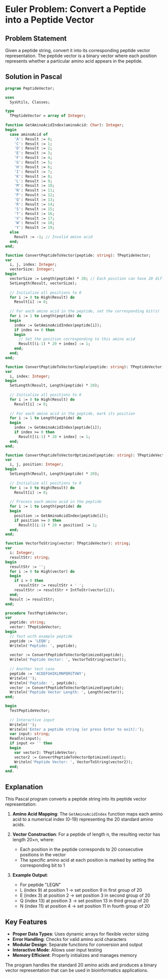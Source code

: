 # Euler Problem: Convert a Peptide into a Peptide Vector

## Problem Statement
Given a peptide string, convert it into its corresponding peptide vector representation. The peptide vector is a binary vector where each position represents whether a particular amino acid appears in the peptide.

## Solution in Pascal

```pascal
program PeptideVector;

uses
  SysUtils, Classes;

type
  TPeptideVector = array of Integer;
  
function GetAminoAcidIndex(aminoAcid: Char): Integer;
begin
  case aminoAcid of
    'A': Result := 0;
    'C': Result := 1;
    'D': Result := 2;
    'E': Result := 3;
    'F': Result := 4;
    'G': Result := 5;
    'H': Result := 6;
    'I': Result := 7;
    'K': Result := 8;
    'L': Result := 9;
    'M': Result := 10;
    'N': Result := 11;
    'P': Result := 12;
    'Q': Result := 13;
    'R': Result := 14;
    'S': Result := 15;
    'T': Result := 16;
    'V': Result := 17;
    'W': Result := 18;
    'Y': Result := 19;
  else
    Result := -1; // Invalid amino acid
  end;
end;

function ConvertPeptideToVector(peptide: string): TPeptideVector;
var
  i, j, index: Integer;
  vectorSize: Integer;
begin
  vectorSize := Length(peptide) * 20; // Each position can have 20 different amino acids
  SetLength(Result, vectorSize);
  
  // Initialize all positions to 0
  for i := 0 to High(Result) do
    Result[i] := 0;
    
  // For each amino acid in the peptide, set the corresponding bit(s)
  for i := 1 to Length(peptide) do
  begin
    index := GetAminoAcidIndex(peptide[i]);
    if index >= 0 then
    begin
      // Set the position corresponding to this amino acid
      Result[(i-1) * 20 + index] := 1;
    end;
  end;
end;

function ConvertPeptideToVectorSimple(peptide: string): TPeptideVector;
var
  i, index: Integer;
begin
  SetLength(Result, Length(peptide) * 20);
  
  // Initialize all positions to 0
  for i := 0 to High(Result) do
    Result[i] := 0;
    
  // For each amino acid in the peptide, mark its position
  for i := 1 to Length(peptide) do
  begin
    index := GetAminoAcidIndex(peptide[i]);
    if index >= 0 then
      Result[(i-1) * 20 + index] := 1;
  end;
end;

function ConvertPeptideToVectorOptimized(peptide: string): TPeptideVector;
var
  i, j, position: Integer;
begin
  SetLength(Result, Length(peptide) * 20);
  
  // Initialize all positions to 0
  for i := 0 to High(Result) do
    Result[i] := 0;
    
  // Process each amino acid in the peptide
  for i := 1 to Length(peptide) do
  begin
    position := GetAminoAcidIndex(peptide[i]);
    if position >= 0 then
      Result[(i-1) * 20 + position] := 1;
  end;
end;

function VectorToString(vector: TPeptideVector): string;
var
  i: Integer;
  resultStr: string;
begin
  resultStr := '';
  for i := 0 to High(vector) do
  begin
    if i > 0 then
      resultStr := resultStr + ' ';
    resultStr := resultStr + IntToStr(vector[i]);
  end;
  Result := resultStr;
end;

procedure TestPeptideVector;
var
  peptide: string;
  vector: TPeptideVector;
begin
  // Test with example peptide
  peptide := 'LEQN';
  Writeln('Peptide: ', peptide);
  
  vector := ConvertPeptideToVectorOptimized(peptide);
  Writeln('Peptide Vector: ', VectorToString(vector));
  
  // Another test case
  peptide := 'ACDEFGHIKLMNPQRSTVWY';
  Writeln('');
  Writeln('Peptide: ', peptide);
  vector := ConvertPeptideToVectorOptimized(peptide);
  Writeln('Peptide Vector Length: ', Length(vector));
end;

begin
  TestPeptideVector;
  
  // Interactive input
  Writeln('');
  Writeln('Enter a peptide string (or press Enter to exit):');
  var input: string;
  Readln(input);
  if input <> '' then
  begin
    var vector2: TPeptideVector;
    vector2 := ConvertPeptideToVectorOptimized(input);
    Writeln('Peptide Vector: ', VectorToString(vector2));
  end;
end.
```

## Explanation

This Pascal program converts a peptide string into its peptide vector representation:

1. **Amino Acid Mapping**: The `GetAminoAcidIndex` function maps each amino acid to a numerical index (0-19) representing the 20 standard amino acids.

2. **Vector Construction**: For a peptide of length n, the resulting vector has length 20×n, where:
   - Each position in the peptide corresponds to 20 consecutive positions in the vector
   - The specific amino acid at each position is marked by setting the corresponding bit to 1

3. **Example Output**:
   - For peptide "LEQN"
   - L (index 9) at position 1 → set position 9 in first group of 20
   - E (index 3) at position 2 → set position 3 in second group of 20
   - Q (index 13) at position 3 → set position 13 in third group of 20
   - N (index 11) at position 4 → set position 11 in fourth group of 20

## Key Features

- **Proper Data Types**: Uses dynamic arrays for flexible vector sizing
- **Error Handling**: Checks for valid amino acid characters
- **Modular Design**: Separate functions for conversion and output
- **Interactive Mode**: Allows user input testing
- **Memory Efficient**: Properly initializes and manages memory

The program handles the standard 20 amino acids and produces a binary vector representation that can be used in bioinformatics applications.

